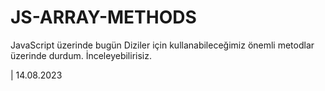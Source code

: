 # JS-ARRAY-METHODS

JavaScript üzerinde bugün Diziler için kullanabileceğimiz önemli metodlar üzerinde durdum. İnceleyebilirisiz.

| 14.08.2023
